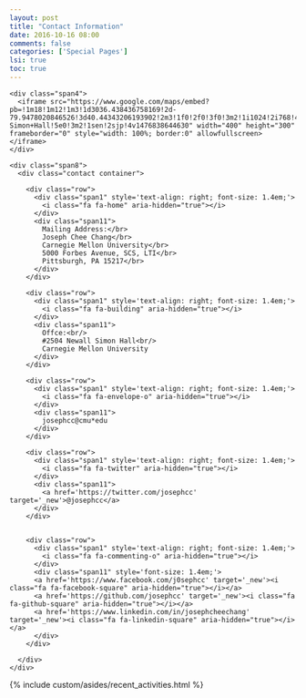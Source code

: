 ```yaml
---
layout: post
title: "Contact Information"
date: 2016-10-16 08:00
comments: false
categories: ['Special Pages']
lsi: true
toc: true
---
```




<div class="container">
  <div class="row">

    <div class="span4">
      <iframe src="https://www.google.com/maps/embed?pb=!1m18!1m12!1m3!1d3036.438436758169!2d-79.9478020846526!3d40.44343206193902!2m3!1f0!2f0!3f0!3m2!1i1024!2i768!4f13.1!3m3!1m2!1s0x8834f2216b3de60b%3A0x9dc3e7773e241828!2sNewell-Simon+Hall!5e0!3m2!1sen!2sjp!4v1476838644630" width="400" height="300" frameborder="0" style="width: 100%; border:0" allowfullscreen></iframe>
    </div>

    <div class="span8">
      <div class="contact container">

        <div class="row">
          <div class="span1" style='text-align: right; font-size: 1.4em;'>
            <i class="fa fa-home" aria-hidden="true"></i>
          </div>
          <div class="span11">
            Mailing Address:</br>
            Joseph Chee Chang</br>
            Carnegie Mellon University</br>
            5000 Forbes Avenue, SCS, LTI</br>
            Pittsburgh, PA 15217</br>
          </div>
        </div>

        <div class="row">
          <div class="span1" style='text-align: right; font-size: 1.4em;'>
            <i class="fa fa-building" aria-hidden="true"></i>
          </div>
          <div class="span11">
            Offce:<br/>
            #2504 Newall Simon Hall<br/>
            Carnegie Mellon University
          </div>
        </div>

        <div class="row">
          <div class="span1" style='text-align: right; font-size: 1.4em;'>
            <i class="fa fa-envelope-o" aria-hidden="true"></i>
          </div>
          <div class="span11">
            josephcc@cmu*edu
          </div>
        </div>

        <div class="row">
          <div class="span1" style='text-align: right; font-size: 1.4em;'>
            <i class="fa fa-twitter" aria-hidden="true"></i>
          </div>
          <div class="span11">
            <a href='https://twitter.com/josephcc' target='_new'>@josephcc</a>
          </div>
        </div>


        <div class="row">
          <div class="span1" style='text-align: right; font-size: 1.4em;'>
            <i class="fa fa-commenting-o" aria-hidden="true"></i>
          </div>
          <div class="span11" style='font-size: 1.4em;'>
          <a href='https://www.facebook.com/j0sephcc' target='_new'><i class="fa fa-facebook-square" aria-hidden="true"></i></a>
          <a href='https://github.com/josephcc' target='_new'><i class="fa fa-github-square" aria-hidden="true"></i></a>
          <a href='https://www.linkedin.com/in/josephcheechang' target='_new'><i class="fa fa-linkedin-square" aria-hidden="true"></i></a>
          </div>
        </div>

      </div>
    </div>

  </div>
</div>


<div>
  {% include custom/asides/recent_activities.html %}
</div>
